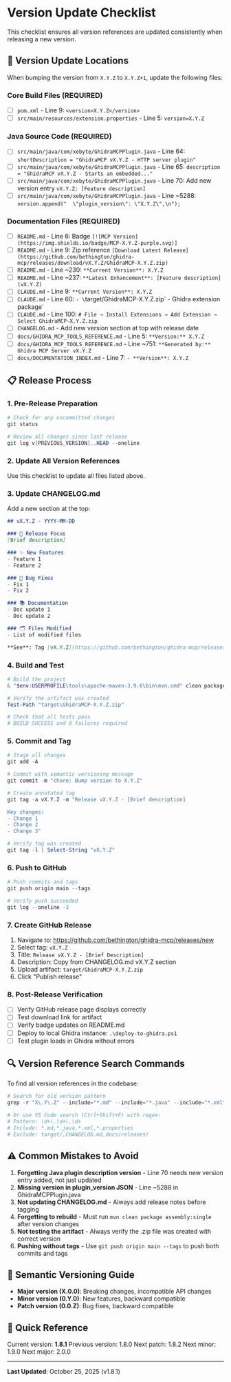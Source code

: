 # Version Update Checklist

This checklist ensures all version references are updated consistently when releasing a new version.

## 🔢 Version Update Locations

When bumping the version from `X.Y.Z` to `X.Y.Z+1`, update the following files:

### Core Build Files (REQUIRED)
- [ ] `pom.xml` - Line 9: `<version>X.Y.Z</version>`
- [ ] `src/main/resources/extension.properties` - Line 5: `version=X.Y.Z`

### Java Source Code (REQUIRED)
- [ ] `src/main/java/com/xebyte/GhidraMCPPlugin.java` - Line 64: `shortDescription = "GhidraMCP vX.Y.Z - HTTP server plugin"`
- [ ] `src/main/java/com/xebyte/GhidraMCPPlugin.java` - Line 65: `description = "GhidraMCP vX.Y.Z - Starts an embedded..."`
- [ ] `src/main/java/com/xebyte/GhidraMCPPlugin.java` - Line 70: Add new version entry `vX.Y.Z: [Feature description]`
- [ ] `src/main/java/com/xebyte/GhidraMCPPlugin.java` - Line ~5288: `version.append("  \"plugin_version\": \"X.Y.Z\",\n");`

### Documentation Files (REQUIRED)
- [ ] `README.md` - Line 6: Badge `[![MCP Version](https://img.shields.io/badge/MCP-X.Y.Z-purple.svg)]`
- [ ] `README.md` - Line 9: Zip reference `[Download Latest Release](https://github.com/bethington/ghidra-mcp/releases/download/vX.Y.Z/GhidraMCP-X.Y.Z.zip)`
- [ ] `README.md` - Line ~230: `**Current Version**: X.Y.Z`
- [ ] `README.md` - Line ~237: `**Latest Enhancement**: [Feature description] (vX.Y.Z)`
- [ ] `CLAUDE.md` - Line 9: `**Current Version**: X.Y.Z`
- [ ] `CLAUDE.md` - Line 60: `- \`target/GhidraMCP-X.Y.Z.zip\` - Ghidra extension package`
- [ ] `CLAUDE.md` - Line 100: `# File → Install Extensions → Add Extension → Select GhidraMCP-X.Y.Z.zip`
- [ ] `CHANGELOG.md` - Add new version section at top with release date
- [ ] `docs/GHIDRA_MCP_TOOLS_REFERENCE.md` - Line 5: `**Version:** X.Y.Z`
- [ ] `docs/GHIDRA_MCP_TOOLS_REFERENCE.md` - Line ~751: `**Generated by:** Ghidra MCP Server vX.Y.Z`
- [ ] `docs/DOCUMENTATION_INDEX.md` - Line 7: `- **Version**: X.Y.Z`

## 📋 Release Process

### 1. Pre-Release Preparation
```powershell
# Check for any uncommitted changes
git status

# Review all changes since last release
git log v[PREVIOUS_VERSION]..HEAD --oneline
```

### 2. Update All Version References
Use this checklist to update all files listed above.

### 3. Update CHANGELOG.md
Add a new section at the top:
```markdown
## vX.Y.Z - YYYY-MM-DD

### 🎯 Release Focus
[Brief description]

### ✨ New Features
- Feature 1
- Feature 2

### 🐛 Bug Fixes
- Fix 1
- Fix 2

### 📚 Documentation
- Doc update 1
- Doc update 2

### 🗂️ Files Modified
- List of modified files

**See**: Tag [vX.Y.Z](https://github.com/bethington/ghidra-mcp/releases/tag/vX.Y.Z)
```

### 4. Build and Test
```powershell
# Build the project
& "$env:USERPROFILE\tools\apache-maven-3.9.6\bin\mvn.cmd" clean package assembly:single

# Verify the artifact was created
Test-Path "target\GhidraMCP-X.Y.Z.zip"

# Check that all tests pass
# BUILD SUCCESS and 0 failures required
```

### 5. Commit and Tag
```powershell
# Stage all changes
git add -A

# Commit with semantic versioning message
git commit -m "chore: Bump version to X.Y.Z"

# Create annotated tag
git tag -a vX.Y.Z -m "Release vX.Y.Z - [Brief description]

Key changes:
- Change 1
- Change 2
- Change 3"

# Verify tag was created
git tag -l | Select-String "vX.Y.Z"
```

### 6. Push to GitHub
```powershell
# Push commits and tags
git push origin main --tags

# Verify push succeeded
git log --oneline -3
```

### 7. Create GitHub Release
1. Navigate to: https://github.com/bethington/ghidra-mcp/releases/new
2. Select tag: `vX.Y.Z`
3. Title: `Release vX.Y.Z - [Brief Description]`
4. Description: Copy from CHANGELOG.md vX.Y.Z section
5. Upload artifact: `target/GhidraMCP-X.Y.Z.zip`
6. Click "Publish release"

### 8. Post-Release Verification
- [ ] Verify GitHub release page displays correctly
- [ ] Test download link for artifact
- [ ] Verify badge updates on README.md
- [ ] Deploy to local Ghidra instance: `.\deploy-to-ghidra.ps1`
- [ ] Test plugin loads in Ghidra without errors

## 🔍 Version Reference Search Commands

To find all version references in the codebase:

```powershell
# Search for old version pattern
grep -r "X\.Y\.Z" --include="*.md" --include="*.java" --include="*.xml" --include="*.properties"

# Or use VS Code search (Ctrl+Shift+F) with regex:
# Pattern: \d+\.\d+\.\d+
# Include: *.md,*.java,*.xml,*.properties
# Exclude: target/,CHANGELOG.md,docs/releases/
```

## ⚠️ Common Mistakes to Avoid

1. **Forgetting Java plugin description version** - Line 70 needs new version entry added, not just updated
2. **Missing version in plugin_version JSON** - Line ~5288 in GhidraMCPPlugin.java
3. **Not updating CHANGELOG.md** - Always add release notes before tagging
4. **Forgetting to rebuild** - Must run `mvn clean package assembly:single` after version changes
5. **Not testing the artifact** - Always verify the .zip file was created with correct version
6. **Pushing without tags** - Use `git push origin main --tags` to push both commits and tags

## 📝 Semantic Versioning Guide

- **Major version (X.0.0)**: Breaking changes, incompatible API changes
- **Minor version (0.Y.0)**: New features, backward compatible
- **Patch version (0.0.Z)**: Bug fixes, backward compatible

## 🎯 Quick Reference

Current version: **1.8.1**
Previous version: 1.8.0
Next patch: 1.8.2
Next minor: 1.9.0
Next major: 2.0.0

---

**Last Updated**: October 25, 2025 (v1.8.1)
